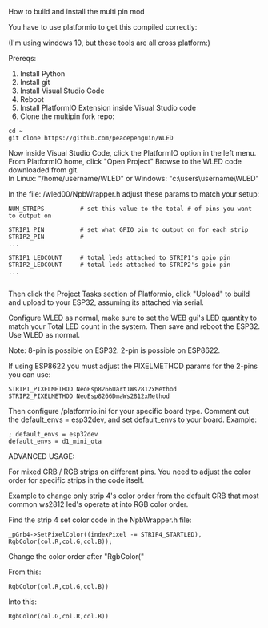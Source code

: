 How to build and install the multi pin mod
  
You have to use platformio to get this compiled correctly:
  
(I'm using windows 10, but these tools are all cross platform:)
  
Prereqs:  
1. Install Python  
2. Install git  
3. Install Visual Studio Code  
4. Reboot  
5. Install PlatformIO Extension inside Visual Studio code  
6. Clone the multipin fork repo:  

```
cd ~  
git clone https://github.com/peacepenguin/WLED  
```
  
Now inside Visual Studio Code, click the PlatformIO option in the left menu.  
From PlatformIO home, click "Open Project" Browse to the WLED code downloaded from git.  
    In Linux: "/home/username/WLED"   or Windows: "c:\users\username\WLED"
  
In the file: /wled00/NpbWrapper.h adjust these params to match your setup:
  
```
NUM_STRIPS          # set this value to the total # of pins you want to output on
  
STRIP1_PIN          # set what GPIO pin to output on for each strip
STRIP2_PIN          #
...
  
STRIP1_LEDCOUNT     # total leds attached to STRIP1's gpio pin
STRIP2_LEDCOUNT     # total leds attached to STRIP2's gpio pin
...
   
```
  
Then click the Project Tasks section of Platformio, click "Upload" to build and upload to your ESP32, assuming its attached via serial.
  
Configure WLED as normal, make sure to set the WEB gui's LED quantity to match your Total LED count in the system. Then save and reboot the ESP32. Use WLED as normal.

Note: 8-pin is possible on ESP32. 2-pin is possible on ESP8622.  

If using ESP8622 you must adjust the PIXELMETHOD params for the 2-pins you can use:
```
STRIP1_PIXELMETHOD NeoEsp8266Uart1Ws2812xMethod
STRIP2_PIXELMETHOD NeoEsp8266DmaWs2812xMethod
```
  
Then configure /platformio.ini for your specific board type. Comment out the default_envs = esp32dev, and set default_envs to your board. 
Example:  
```
; default_envs = esp32dev
default_envs = d1_mini_ota
```
  
ADVANCED USAGE:
  
For mixed GRB / RGB strips on different pins. You need to adjust the color order for specific strips in the code itself.
  
Example to change only strip 4's color order from the default GRB that most common ws2812 led's operate at into RGB color order.
  
Find the strip 4 set color code in the NpbWrapper.h file:
```
_pGrb4->SetPixelColor((indexPixel -= STRIP4_STARTLED), RgbColor(col.R,col.G,col.B));
```
Change the color order after "RgbColor("

From this:
```
RgbColor(col.R,col.G,col.B))
```
Into this:
```
RgbColor(col.G,col.R,col.B))
```

